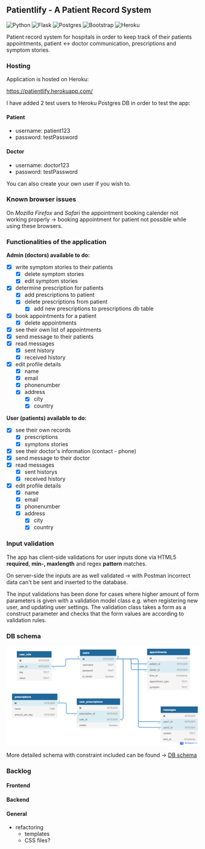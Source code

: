 ## Patientlify - A Patient Record System

![Python](https://img.shields.io/badge/python-3670A0?style=for-the-badge&logo=python&logoColor=ffdd54)
![Flask](https://img.shields.io/badge/flask-%23000.svg?style=for-the-badge&logo=flask&logoColor=white)
![Postgres](https://img.shields.io/badge/postgres-%23316192.svg?style=for-the-badge&logo=postgresql&logoColor=white)
![Bootstrap](https://img.shields.io/badge/bootstrap-%23563D7C.svg?style=for-the-badge&logo=bootstrap&logoColor=white)
![Heroku](https://img.shields.io/badge/heroku-%23430098.svg?style=for-the-badge&logo=heroku&logoColor=white)

Patient record system for hospitals in order to keep track of their patients appointments, patient <-> doctor communication, prescriptions and symptom stories. 

### Hosting

Application is hosted on Heroku:

https://patientlify.herokuapp.com/

I have added 2 test users to Heroku Postgres DB in order to test the app:

#### Patient
- username: patient123
- password: testPassword

#### Doctor
- username: doctor123
- password: testPassword

You can also create your own user if you wish to.

### Known browser issues
On *Mozilla Firefox* and *Safari* the appointment booking calender not working properly -> booking appointment for patient not possible while using these browsers.

### Functionalities of the application

**Admin (doctors) available to do:**
- [x] write symptom stories to their patients
    - [x] delete symptom stories 
    - [x] edit symptom stories 
- [x] determine prescription for patients
    - [x] add prescriptions to patient
    - [x] delete prescriptions from patient
        - [x] add new prescriptions to prescriptions db table
- [x] book appointments for a patient
    - [x] delete appointments
- [x] see their own list of appointments
- [x] send message to their patients
- [x] read messages
    - [x] sent history
    - [x] received history
- [x] edit profile details
    - [x] name
    - [x] email
    - [x] phonenumber
    - [x] address
        - [x] city
        - [x] country

**User (patients) available to do:**
- [x] see their own records
    - [x] prescriptions
    - [x] symptons stories
- [x] see their doctor's information (contact - phone)
- [x] send message to their doctor
- [x] read messages
    - [x] sent historys
    - [x] received history
- [x] edit profile details
    - [x] name
    - [x] email
    - [x] phonenumber
    - [x] address
        - [x] city
        - [x] country

### Input validation
The app has client-side validations for user inputs done via HTML5 **required**, **min-, maxlength** and regex **pattern** matches.

On server-side the inputs are as well validated -> with Postman incorrect data can't be sent and inserted to the database.

The input validations has been done for cases where higher amount of form parameters is given with a validation model class e.g. when registering new user, and updating user settings. 
The validation class takes a form as a construct parameter and checks that the form values are according to validation rules.

### DB schema
![Db schema](/static/images/schema.png)

More detailed schema with constraint included can be found ->
[DB schema](https://github.com/eherra/patientRecordSystem/blob/master/database/schema.sql)
### Backlog

#### Frontend

#### Backend

#### General
- refactoring
    - templates
    - CSS files?